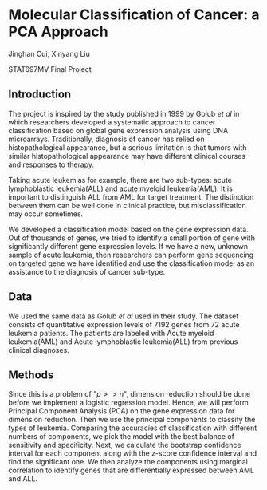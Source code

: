 # Molecular Classification of Cancer: a PCA Approach

Jinghan Cui, Xinyang Liu

STAT697MV Final Project

## Introduction
The project is inspired by the study published in 1999 by Golub _et al_ in which researchers developed a systematic approach to cancer classification based on global gene expression analysis using DNA microarrays. Traditionally, diagnosis of cancer has relied on histopathological appearance, but a serious limitation is that tumors with similar histopathological appearance may have different clinical courses and responses to therapy. 

Taking acute leukemias for example, there are two sub-types: acute lymphoblastic leukemia(ALL) and acute myeloid leukemia(AML). It is important to distinguish ALL from AML for target treatment.  The distinction between them can be well done in clinical practice, but misclassification may occur sometimes.

We developed a classification model based on the gene expression data. Out of thousands of genes, we tried to identify a small portion of gene with significantly different gene expression levels. If we have a new, unknown sample of acute leukemia, then researchers can perform gene sequencing on targeted gene we have identified and use the classification model as an assistance to the diagnosis of cancer sub-type.

## Data
We used the same data as Golub _et al_ used in their study. The dataset consists of quantitative expression levels of 7192 genes from 72 acute leukemia patients. The patients are labeled with Acute myeloid leukemia(AML) and Acute lymphoblastic leukemia(ALL) from previous clinical diagnoses. 

## Methods
Since this is a problem of "$p>>n$", dimension reduction should be done before we implement a logistic regression model. Hence, we will perform Principal Component Analysis (PCA) on the gene expression data for dimension reduction. Then we use the principal components to classify the types of leukemia. Comparing the accuracies of classification with different numbers of components, we pick the model with the best balance of sensitivity and specificity. Next, we calculate the bootstrap confidence interval for each component along with the z-score confidence interval and find the significant one. We then analyze the components using marginal correlation to identify genes that are differentially expressed between AML and ALL.
